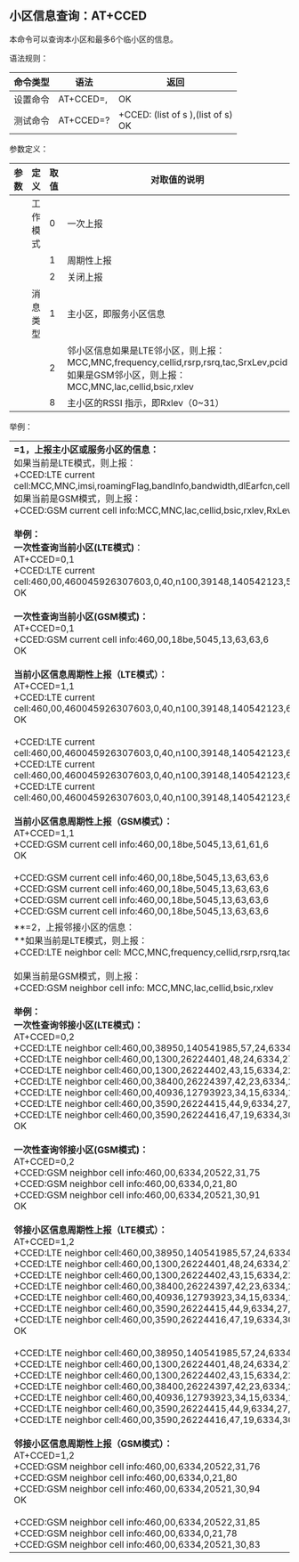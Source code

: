 ## 小区信息查询：AT+CCED

本命令可以查询本小区和最多6个临小区的信息。

语法规则：

| 命令类型 | 语法                            | 返回                                                         |
| -------- | ------------------------------- | ------------------------------------------------------------ |
| 设置命令 | AT+CCED=<mode>,<requested dump> | OK                                                           |
| 测试命令 | AT+CCED=?                       | +CCED: (list of <mode>s ),(list of <requested dump>s) <br>OK |

 

参数定义：

| 参数             | 定义     | 取值 | 对取值的说明                                                 |
| ---------------- | -------- | ---- | ------------------------------------------------------------ |
| <mode>           | 工作模式 | 0    | 一次上报                                                     |
|                  |          | 1    | 周期性上报                                                   |
|                  |          | 2    | 关闭上报                                                     |
| <requested dump> | 消息类型 | 1    | 主小区，即服务小区信息                                       |
|                  |          | 2    | 邻小区信息如果是LTE邻小区，则上报：MCC,MNC,frequency,cellid,rsrp,rsrq,tac,SrxLev,pcid如果是GSM邻小区，则上报：MCC,MNC,lac,cellid,bsic,rxlev |
|                  |          | 8    | 主小区的RSSI 指示，即Rxlev（0~31）                           |

 

举例：

|                                                              |
| ------------------------------------------------------------ |
| **<requested dump>=1，上报主小区或服务小区的信息：**<br>如果当前是LTE模式，则上报：<br>+CCED:LTE current cell:MCC,MNC,imsi,roamingFlag,bandInfo,bandwidth,dlEarfcn,cellid,rsrp,rsrq,tac,SrxLev,pcid<br>如果当前是GSM模式，则上报：<br>+CCED:GSM current cell info:MCC,MNC,lac,cellid,bsic,rxlev,RxLevSub,Arfcn <br><br>**举例：<br>一次性查询当前小区(LTE模式)**：<br>AT+CCED=0,1 <br>+CCED:LTE current cell:460,00,460045926307603,0,40,n100,39148,140542123,51,29,6334,34,351<br> OK<br><br>**一次性查询当前小区(GSM模式)：**<br>AT+CCED=0,1 <br>+CCED:GSM current cell info:460,00,18be,5045,13,63,63,6 <br>OK<br><br>**当前小区信息周期性上报（LTE模式）：**<br>AT+CCED=1,1 <br>+CCED:LTE current cell:460,00,460045926307603,0,40,n100,39148,140542123,61,31,6334,44,351 <br>OK <br><br>+CCED:LTE current cell:460,00,460045926307603,0,40,n100,39148,140542123,61,31,6334,44,351<br>+CCED:LTE current cell:460,00,460045926307603,0,40,n100,39148,140542123,61,31,6334,44,351<br>+CCED:LTE current cell:460,00,460045926307603,0,40,n100,39148,140542123,61,35,6334,44,351 <br><br>**当前小区信息周期性上报（GSM模式）：**<br>AT+CCED=1,1 <br>+CCED:GSM current cell info:460,00,18be,5045,13,61,61,6 <br>OK<br><br> +CCED:GSM current cell info:460,00,18be,5045,13,63,63,6<br>+CCED:GSM current cell info:460,00,18be,5045,13,63,63,6<br>+CCED:GSM current cell info:460,00,18be,5045,13,63,63,6<br>+CCED:GSM current cell info:460,00,18be,5045,13,63,63,6<br> |
| **<requested dump>=2，上报邻接小区的信息：<br>**如果当前是LTE模式，则上报：<br>+CCED:LTE neighbor cell: MCC,MNC,frequency,cellid,rsrp,rsrq,tac,SrxLev,pcid <br><br>如果当前是GSM模式，则上报：<br>+CCED:GSM neighbor cell info: MCC,MNC,lac,cellid,bsic,rxlev <br><br>**举例：<br>一次性查询邻接小区(LTE模式)：**<br>AT+CCED=0,2<br> +CCED:LTE neighbor cell:460,00,38950,140541985,57,24,6334,36,351<br>+CCED:LTE neighbor cell:460,00,1300,26224401,48,24,6334,27,37<br>+CCED:LTE neighbor cell:460,00,1300,26224402,43,15,6334,22,38<br>+CCED:LTE neighbor cell:460,00,38400,26224397,42,23,6334,21,191<br>+CCED:LTE neighbor cell:460,00,40936,12793923,34,15,6334,13,191<br>+CCED:LTE neighbor cell:460,00,3590,26224415,44,9,6334,27,318<br>+CCED:LTE neighbor cell:460,00,3590,26224416,47,19,6334,30,319 <br>OK<br><br>**一次性查询邻接小区(GSM模式)：**<br>AT+CCED=0,2 <br>+CCED:GSM neighbor cell info:460,00,6334,20522,31,75<br>+CCED:GSM neighbor cell info:460,00,6334,0,21,80<br>+CCED:GSM neighbor cell info:460,00,6334,20521,30,91 <br>OK<br><br> **邻接小区信息周期性上报（LTE模式）：**<br>AT+CCED=1,2 <br>+CCED:LTE neighbor cell:460,00,38950,140541985,57,24,6334,36,351<br>+CCED:LTE neighbor cell:460,00,1300,26224401,48,24,6334,27,37<br>+CCED:LTE neighbor cell:460,00,1300,26224402,43,15,6334,22,38<br>+CCED:LTE neighbor cell:460,00,38400,26224397,42,23,6334,21,191<br>+CCED:LTE neighbor cell:460,00,40936,12793923,34,15,6334,13,191<br>+CCED:LTE neighbor cell:460,00,3590,26224415,44,9,6334,27,318<br>+CCED:LTE neighbor cell:460,00,3590,26224416,47,19,6334,30,319 <br>OK <br><br>+CCED:LTE neighbor cell:460,00,38950,140541985,57,24,6334,36,351<br>+CCED:LTE neighbor cell:460,00,1300,26224401,48,24,6334,27,37<br>+CCED:LTE neighbor cell:460,00,1300,26224402,43,15,6334,22,38<br>+CCED:LTE neighbor cell:460,00,38400,26224397,42,23,6334,21,191<br>+CCED:LTE neighbor cell:460,00,40936,12793923,34,15,6334,13,191<br>+CCED:LTE neighbor cell:460,00,3590,26224415,44,9,6334,27,318<br>+CCED:LTE neighbor cell:460,00,3590,26224416,47,19,6334,30,319 <br><br>**邻接小区信息周期性上报（GSM模式）：**<br>AT+CCED=1,2<br> +CCED:GSM neighbor cell info:460,00,6334,20522,31,76<br>+CCED:GSM neighbor cell info:460,00,6334,0,21,80<br>+CCED:GSM neighbor cell info:460,00,6334,20521,30,94 <br>OK <br><br>+CCED:GSM neighbor cell info:460,00,6334,20522,31,85<br>+CCED:GSM neighbor cell info:460,00,6334,0,21,78<br>+CCED:GSM neighbor cell info:460,00,6334,20521,30,83 |
